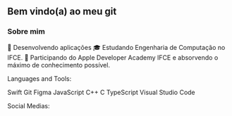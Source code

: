 ## Bem vindo(a) ao meu git

<!--
**peddro1/peddro1** is a ✨ _special_ ✨ repository because its `README.md` (this file) appears on your GitHub profile.

Here are some ideas to get you started:

- 🔭 I’m currently working on ...
- 🌱 I’m currently learning ...
- 👯 I’m looking to collaborate on ...
- 🤔 I’m looking for help with ...
- 💬 Ask me about ...
- 📫 How to reach me: ...
- 😄 Pronouns: ...
- ⚡ Fun fact: ...
-->

### Sobre mim

🤔   Desenvolvendo aplicações
🎓   Estudando Engenharia de Computação no IFCE.
💼   Participando do Apple Developer Academy IFCE e absorvendo o máximo de conhecimento possível.
   
Languages and Tools:

Swift Git Figma JavaScript C++ C TypeScript Visual Studio Code

Social Medias:
